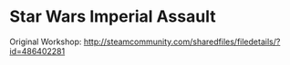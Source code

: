# Star Wars Imperial Assault

Original Workshop: http://steamcommunity.com/sharedfiles/filedetails/?id=486402281
